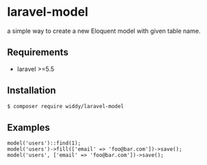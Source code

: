# laravel-model

a simple way to create a new Eloquent model with given table name.

## Requirements

- laravel >=5.5


## Installation

```sh
$ composer require widdy/laravel-model
```

## Examples
```
model('users')::find(1);
model('users')->fill(['email' => 'foo@bar.com'])->save();
model('users', ['email' => 'foo@bar.com'])->save();
```
